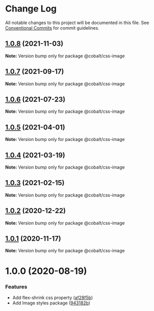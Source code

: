 # Change Log

All notable changes to this project will be documented in this file.
See [Conventional Commits](https://conventionalcommits.org) for commit guidelines.

## [1.0.8](https://github.com/Talkdesk/cobalt/compare/@cobalt/css-image@1.0.7...@cobalt/css-image@1.0.8) (2021-11-03)

**Note:** Version bump only for package @cobalt/css-image





## [1.0.7](https://github.com/Talkdesk/cobalt/compare/@cobalt/css-image@1.0.6...@cobalt/css-image@1.0.7) (2021-09-17)

**Note:** Version bump only for package @cobalt/css-image





## [1.0.6](https://github.com/Talkdesk/cobalt/compare/@cobalt/css-image@1.0.5...@cobalt/css-image@1.0.6) (2021-07-23)

**Note:** Version bump only for package @cobalt/css-image





## [1.0.5](https://github.com/Talkdesk/cobalt/compare/@cobalt/css-image@1.0.4...@cobalt/css-image@1.0.5) (2021-04-01)

**Note:** Version bump only for package @cobalt/css-image





## [1.0.4](https://github.com/Talkdesk/cobalt/compare/@cobalt/css-image@1.0.3...@cobalt/css-image@1.0.4) (2021-03-19)

**Note:** Version bump only for package @cobalt/css-image





## [1.0.3](https://github.com/Talkdesk/cobalt/compare/@cobalt/css-image@1.0.2...@cobalt/css-image@1.0.3) (2021-02-15)

**Note:** Version bump only for package @cobalt/css-image





## [1.0.2](https://github.com/Talkdesk/cobalt/compare/@cobalt/css-image@1.0.1...@cobalt/css-image@1.0.2) (2020-12-22)

**Note:** Version bump only for package @cobalt/css-image





## [1.0.1](https://github.com/Talkdesk/cobalt/compare/@cobalt/css-image@1.0.0...@cobalt/css-image@1.0.1) (2020-11-17)

**Note:** Version bump only for package @cobalt/css-image





# 1.0.0 (2020-08-19)


### Features

* Add flex-shrink css property ([af28f5b](https://github.com/Talkdesk/cobalt/commit/af28f5b0235cd35b1620184e894a6cb723cc4a54))
* Add Image styles package ([943182b](https://github.com/Talkdesk/cobalt/commit/943182b24519c8ee1adcd54ffeb625b50e1f0760))
